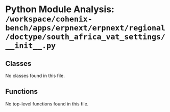 # Python Module Analysis: `/workspace/cohenix-bench/apps/erpnext/erpnext/regional/doctype/south_africa_vat_settings/__init__.py`

## Classes

No classes found in this file.


## Functions

No top-level functions found in this file.
